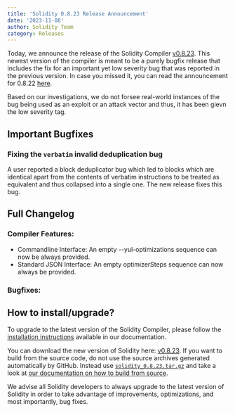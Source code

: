 ```yaml
---
title: 'Solidity 0.8.23 Release Announcement'
date: '2023-11-08'
author: Solidity Team
category: Releases
---
```


Today, we announce the release of the Solidity Compiler [v0.8.23](https://github.com/ethereum/solidity/releases/tag/v0.8.23). This newest version of the compiler is meant to be a purely bugfix release that includes the fix for an important yet low severity bug that was reported in the previous version. In case you missed it, you can read the announcement for 0.8.22 [here](https://soliditylang.org/blog/2023/10/25/solidity-0.8.22-release-announcement).

Based on our investigations, we do not forsee real-world instances of the bug being used as an exploit or an attack vector and thus, it has been gievn the low severity tag.

## Important Bugfixes

### Fixing the `verbatim` invalid deduplication bug

A user reported a block deduplicator bug which led to blocks which are identical apart from the contents of verbatim instructions to be treated as equivalent and thus collapsed into a single one. The new release fixes this bug.

## Full Changelog

### Compiler Features:

* Commandline Interface: An empty --yul-optimizations sequence can now be always provided.
* Standard JSON Interface: An empty optimizerSteps sequence can now always be provided.

### Bugfixes:

## How to install/upgrade?

To upgrade to the latest version of the Solidity Compiler, please follow the [installation instructions](https://docs.soliditylang.org/en/v0.8.23/installing-solidity.html) available in our documentation.

You can download the new version of Solidity here: [v0.8.23](https://github.com/ethereum/solidity/releases/tag/v0.8.23). If you want to build from the source code, do not use the source archives generated automatically by GitHub. Instead use [`solidity_0.8.23.tar.gz`](https://github.com/ethereum/solidity/releases/download/v0.8.23/solidity_0.8.23.tar.gz) and take a look at [our documentation on how to build from source](https://docs.soliditylang.org/en/v0.8.23/installing-solidity.html#building-from-source).

We advise all Solidity developers to always upgrade to the latest version of Solidity in order to take advantage of improvements, optimizations, and most importantly, bug fixes.
